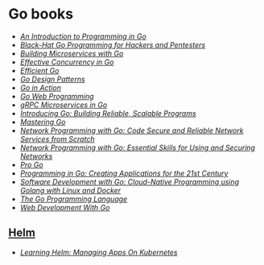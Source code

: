 # Go books

* [_An Introduction to Programming in Go_](./books/vdoc.pub_an-introduction-to-programming-in-go.pdf)
* [_Black-Hat Go Programming for Hackers and Pentesters_](./books/Black-Hat-Go_Go-Programming-For-Hackers-and-Pentesters.pdf)
* [_Building Microservices with Go_](./books/Building%20microservices%20with%20Go%20build%20seamless,%20efficient,%20and%20robust%20microservices%20with%20Go%20(Jackson,%20Nic)%20(Z-Library).pdf)
* [_Effective Concurrency in Go_](./books/Effective_Concurrency_in_Go__Develop.pdf)
* [_Efficient Go_](./books/Efficient%20Go%20Data-Driven%20Performance%20Optimization%20(Bartlomiej%20Plotka)%20(Z-Library).pdf)
* [_Go Design Patterns_](./books/Go%20design%20patterns%20learn%20idiomatic,%20efficient,%20clean,%20and%20extensible%20Go%20design%20and%20concurrency%20patterns%20by%20using%20TDD%20(Contreras,%20Mario%20Castro)%20(Z-Library).pdf)
* [_Go in Action_](./books/Go%20in%20Action%20(%20PDFDrive%20).pdf)
* [_Go Web Programming_](./books/Go%20Web%20Programming%20(%20PDFDrive%20).pdf)
* [_gRPC Microservices in Go_](./books/gRPC%20Microservices%20in%20Go%20(Hüseyin%20Babal)%20(Z-Library).pdf)
* [_Introducing Go: Building Reliable, Scalable Programs_](./books/Introducing%20Go_%20Build%20Reliable,%20Scalable%20Programs%20(%20PDFDrive%20).pdf)
* [_Mastering Go_](./books/vdoc.pub_mastering-go-create-golang-production-applications-using-network-libraries-concurrency-and-advanced-go-data-structures.pdf)
* [_Network Programming with Go: Code Secure and Reliable Network Services from Scratch_](./books/dokumen.pub_network-programming-with-go-9781718500891-2020943331.epub)
* [_Network Programming with Go: Essential Skills for Using and Securing Networks_](./books/Network%20Programming%20with%20Go_%20Essential%20Skills%20for%20Using%20and%20Securing%20Networks%20(%20PDFDrive%20).pdf)
* [_Pro Go_](./books/Pro_Go.pdf)
* [_Programming in Go: Creating Applications for the 21st Century_](./books/vdoc.pub_programming-in-go-creating-applications-for-the-21st-century.pdf)
* [_Software Development with Go: Cloud-Native Programming using Golang with Linux and Docker_](./books/Software%20Development%20with%20Go%20Cloud-Native%20Programming%20using%20Golang%20with%20Linux%20and%20Docker%20(Nanik%20Tolaram)%20(Z-Library).pdf)
* [_The Go Programming Language_](./books/The%20Go%20Programming%20Language.pdf)
* [_Web Development With Go_](./books/Web%20Development%20With%20Go.pdf)

## [Helm](./books/Helm)

* [_Learning Helm: Managing Apps On Kubernetes_](./books/Helm/learning_helm_managing_apps_on_kubernetes.pdf)